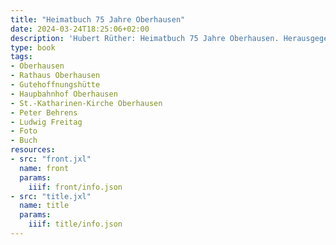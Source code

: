 ```yaml
---
title: "Heimatbuch 75 Jahre Oberhausen"
date: 2024-03-24T18:25:06+02:00
description: 'Hubert Rüther: Heimatbuch 75 Jahre Oberhausen. Herausgegeben von der Stadtverwaltung Oberhausen (Rhld) 1937. <a class="worldcat" href="https://www.worldcat.org/de/title/1075134717">&nbsp;</a>'
type: book
tags:
- Oberhausen
- Rathaus Oberhausen
- Gutehoffnungshütte
- Haupbahnhof Oberhausen
- St.-Katharinen-Kirche Oberhausen
- Peter Behrens
- Ludwig Freitag
- Foto
- Buch
resources:
- src: "front.jxl"
  name: front
  params:
    iiif: front/info.json
- src: "title.jxl"
  name: title
  params:
    iiif: title/info.json
---
```

